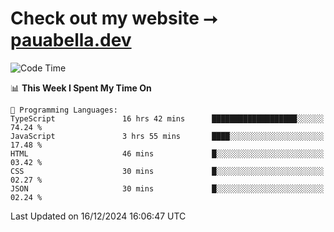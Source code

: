 # Check out my website ⭢ [pauabella.dev](https://pauabella.dev)

<!--START_SECTION:waka-->
![Code Time](http://img.shields.io/badge/Code%20Time-3%2C973%20hrs%2025%20mins-blue)

📊 **This Week I Spent My Time On** 

```text
💬 Programming Languages: 
TypeScript               16 hrs 42 mins      ███████████████████░░░░░░   74.24 % 
JavaScript               3 hrs 55 mins       ████░░░░░░░░░░░░░░░░░░░░░   17.48 % 
HTML                     46 mins             █░░░░░░░░░░░░░░░░░░░░░░░░   03.42 % 
CSS                      30 mins             █░░░░░░░░░░░░░░░░░░░░░░░░   02.27 % 
JSON                     30 mins             █░░░░░░░░░░░░░░░░░░░░░░░░   02.24 % 
```


 Last Updated on 16/12/2024 16:06:47 UTC
<!--END_SECTION:waka-->
